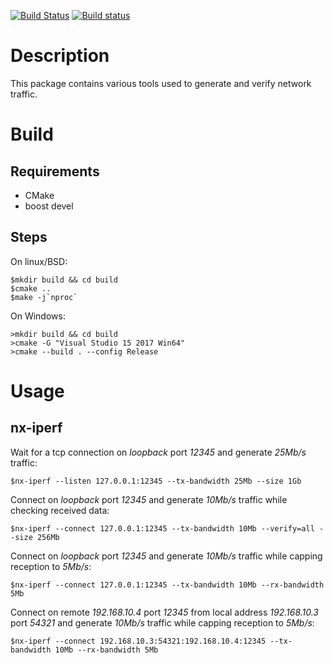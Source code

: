 [![Build Status](https://travis-ci.org/enyx-opensource/net-tools.svg?branch=master)](https://travis-ci.org/enyx-opensource/net-tools)
[![Build status](https://ci.appveyor.com/api/projects/status/h84jq9hmg3iglqpo?svg=true)](https://ci.appveyor.com/project/DavidKeller/net-tools)


Description
===========
This package contains various tools used
to generate and verify network traffic.

Build
=====

Requirements
------------
* CMake
* boost devel

Steps
------------
On linux/BSD:

    $mkdir build && cd build
    $cmake ..
    $make -j`nproc`

On Windows:

    >mkdir build && cd build
    >cmake -G "Visual Studio 15 2017 Win64"
    >cmake --build . --config Release

Usage
=====

nx-iperf
--------
Wait for a tcp connection on _loopback_ port _12345_ and generate _25Mb/s_ traffic:

    $nx-iperf --listen 127.0.0.1:12345 --tx-bandwidth 25Mb --size 1Gb

Connect on _loopback_ port _12345_ and generate _10Mb/s_ traffic while checking received data:

    $nx-iperf --connect 127.0.0.1:12345 --tx-bandwidth 10Mb --verify=all --size 256Mb

Connect on _loopback_ port _12345_ and generate _10Mb/s_ traffic while capping reception to _5Mb/s_:

    $nx-iperf --connect 127.0.0.1:12345 --tx-bandwidth 10Mb --rx-bandwidth 5Mb

Connect on remote _192.168.10.4_ port _12345_ from local address _192.168.10.3_ port _54321_ and generate _10Mb/s_ traffic while capping reception to _5Mb/s_:

    $nx-iperf --connect 192.168.10.3:54321:192.168.10.4:12345 --tx-bandwidth 10Mb --rx-bandwidth 5Mb

